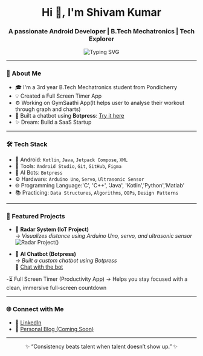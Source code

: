 <h1 align="center">Hi 👋, I'm Shivam Kumar</h1>
<h3 align="center">A passionate Android Developer | B.Tech Mechatronics | Tech Explorer</h3>

<p align="center">
  <img src="https://readme-typing-svg.demolab.com?font=Fira+Code&weight=500&size=24&pause=1000&center=true&vCenter=true&width=600&lines=App+Developer+%7C+Freelancer;DSA+Enthusiast+%7C+Open-Source+Contributor;Dreaming+Big+%7C+Building+Daily" alt="Typing SVG" />
</p>

---

### 🚀 About Me

- 🎓 I'm a 3rd year B.Tech Mechatronics student from Pondicherry
- 💡 Created a Full Screen Timer App 
- ⚙️ Working on GymSaathi App(It helps user to analyse their workout through graph and charts)
- 🤖 Built a chatbot using **Botpress**: [Try it here](https://cdn.botpress.cloud/webchat/v2/shareable.html?botId=a0b423ee-27e1-4257-84f5-eee99d2e6ee3)
- ✨ Dream: Build a SaaS Startup
---

### 🛠️ Tech Stack

- 📱 Android: `Kotlin`, `Java`, `Jetpack Compose`, `XML`
- 🔧 Tools: `Android Studio`, `Git`, `GitHub`, `Figma`
- 🤖 AI Bots: `Botpress`
- ⚙️ Hardware: `Arduino Uno`, `Servo`, `Ultrasonic Sensor`
- 🌐 Programming Language:'C', 'C++', 'Java', 'Kotlin','Python','Matlab'
- 📚 Practicing: `Data Structures`, `Algorithms`, `OOPs`, `Design Patterns`

---

### 🧩 Featured Projects

- 📡 **Radar System (IoT Project)**  
  → _Visualizes distance using Arduino Uno, servo, and ultrasonic sensor_
  ![Radar Project](images/radar_project.jpg)()

- 🤖 **AI Chatbot (Botpress)**  
  → _Built a custom chatbot using Botpress_  
  🔗 [Chat with the bot](https://cdn.botpress.cloud/webchat/v2/shareable.html?botId=a0b423ee-27e1-4257-84f5-eee99d2e6ee3)

-⏳ Full Screen Timer (Productivity App)
  → Helps you stay focused with a clean, immersive full-screen countdown 

---

### 🌐 Connect with Me

- 🔗 [LinkedIn](https://www.linkedin.com/in/shivam-kumar-1b1611210/)
- 🧠 [Personal Blog (Coming Soon)]()

---

<p align="center">✨ “Consistency beats talent when talent doesn’t show up.” ✨</p>
